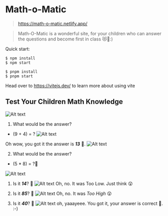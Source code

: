 # Math-o-Matic

> https://math-o-matic.netlify.app/

> Math-O-Matic is a wonderful site, for your children who can answer the questions and become first in class 😻💪:)

Quick start:

```
$ npm install
$ npm start
````

```
$ pnpm install
$ pnpm start
````

Head over to https://vitejs.dev/ to learn more about using vite


## Test Your Children Math Knowledge


![Alt text](./images/image.png)

1. What would be the answer? 
  + (9 + 4) = ?
![Alt text](./images/image-2.png)

Oh wow, you got it the answer is **_13_** 🥳.
![Alt text](./images/image-1.png)

2. What would be the answer? 
  +  (5 * 8) = ?🤔

![Alt text](./images/image-3.png)

  1. Is it _**14**_? 🤔
  ![Alt text](./images/image-4.png)
  Oh, no. It was Too Low. Just think 😲

  2. Is it _**85**_? 🤔
  ![Alt text](./images/image-5.png)
  Oh, no. It was _Too High_ 😲

  3. Is it _**40**_? 🤔
  ![Alt text](./images/image-6.png)
  oh, yaaayeee. You got it, your answer is correct 🥳. :-)



